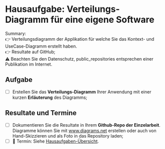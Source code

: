 # Hausaufgabe: Verteilungs-Diagramm für eine eigene Software

Summary:<br>
:point_right: Verteilungsdiagramm der Applikation für welche Sie das Kontext- und UseCase-Diagramm erstellt haben. 
<br>:point_right: Resultate auf GitHub;
<br>:warning: Beachten Sie den Datenschutz, public_repositories entsprechen einer Publikation im Internet.

## Aufgabe
- [ ] Erstellen Sie das **Verteilungs-Diagramm** Ihrer Anwendung mit einer kurzen **Erläuterung** des Diagramms;

## Resultate und Termine
- [ ] Dokumentieren Sie die Resultate in Ihrem **Github-Repo der Einzelarbeit**. Diagramme können Sie mit www.diagrams.net erstellen oder auch von Hand-Skizzieren und als Foto in das Repository laden;
- [ ] :date: Termin: Siehe [Hausaufgaben-Übersicht](README.md).
